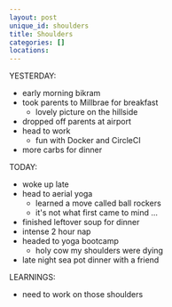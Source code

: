 ```yaml
---
layout: post
unique_id: shoulders
title: Shoulders
categories: []
locations: 
---
```


YESTERDAY:
* early morning bikram
* took parents to Millbrae for breakfast
  * lovely picture on the hillside
* dropped off parents at airport
* head to work
  * fun with Docker and CircleCI
* more carbs for dinner

TODAY:
* woke up late
* head to aerial yoga
  * learned a move called ball rockers
  * it's not what first came to mind ...
* finished leftover soup for dinner
* intense 2 hour nap
* headed to yoga bootcamp
  * holy cow my shoulders were dying
* late night sea pot dinner with a friend

LEARNINGS:
* need to work on those shoulders

